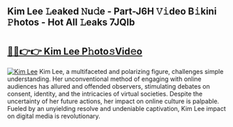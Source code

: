 ## Kim Lee 𝙻eaked 𝙽u𝚍e - Part-J6H 𝚅𝚒deo B𝚒kini 𝙿hotos - Hot All 𝙻eaks 7JQIb

# <h2><a href="http://ld7qn8s.urlbe.top/?page=Kim+Lee">🔗🔗👉👉 Kim Lee P𝚑oto𝚜Vid𝚎o</a></h2>

[![Kim Lee](https://i.imgur.com/eBuTRDB.gif)](http://ld7qn8s.urlbe.top/?page=Kim+Lee)
Kim Lee, a multifaceted and polarizing figure, challenges simple understanding. Her unconventional method of engaging with online audiences has allured and offended observers, stimulating debates on consent, identity, and the intricacies of virtual societies. Despite the uncertainty of her future actions, her impact on online culture is palpable. Fueled by an unyielding resolve and undeniable captivation, Kim Lee impact on digital media is revolutionary.
